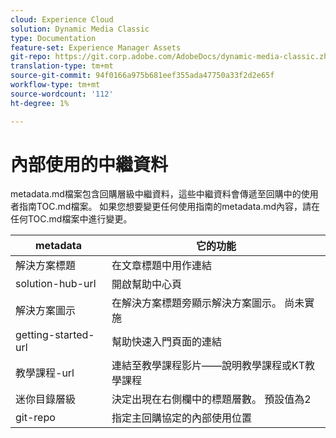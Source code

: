 ```yaml
---
cloud: Experience Cloud
solution: Dynamic Media Classic
type: Documentation
feature-set: Experience Manager Assets
git-repo: https://git.corp.adobe.com/AdobeDocs/dynamic-media-classic.zh-Hant
translation-type: tm+mt
source-git-commit: 94f0166a975b681eef355ada47750a33f2d2e65f
workflow-type: tm+mt
source-wordcount: '112'
ht-degree: 1%

---
```



# 內部使用的中繼資料

metadata.md檔案包含回購層級中繼資料，這些中繼資料會傳遞至回購中的使用者指南TOC.md檔案。 如果您想要變更任何使用指南的metadata.md內容，請在任何TOC.md檔案中進行變更。

| metadata | 它的功能 |
|--- |--- |
| 解決方案標題 | 在文章標題中用作連結 |
| solution-hub-url | 開啟幫助中心頁 |
| 解決方案圖示 | 在解決方案標題旁顯示解決方案圖示。 尚未實施 |
| getting-started-url | 幫助快速入門頁面的連結 |
| 教學課程-url | 連結至教學課程影片——說明教學課程或KT教學課程 |
| 迷你目錄層級 | 決定出現在右側欄中的標題層數。 預設值為2 |
| git-repo | 指定主回購協定的內部使用位置 |
